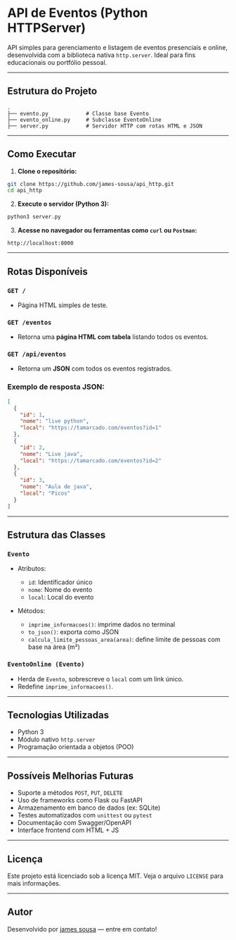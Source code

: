 # API de Eventos (Python HTTPServer)

API simples para gerenciamento e listagem de eventos presenciais e online, desenvolvida com a biblioteca nativa `http.server`. Ideal para fins educacionais ou portfólio pessoal.

---

## Estrutura do Projeto

```
.
├── evento.py            # Classe base Evento
├── evento_online.py     # Subclasse EventoOnline
├── server.py            # Servidor HTTP com rotas HTML e JSON
```

---

## Como Executar

1. **Clone o repositório:**

```bash
git clone https://github.com/james-sousa/api_http.git
cd api_http
```

2. **Execute o servidor (Python 3):**

```bash
python3 server.py
```

3. **Acesse no navegador ou ferramentas como `curl` ou `Postman`:**

```
http://localhost:8000
```

---

## Rotas Disponíveis

### `GET /`

* Página HTML simples de teste.

### `GET /eventos`

* Retorna uma **página HTML com tabela** listando todos os eventos.

### `GET /api/eventos`

* Retorna um **JSON** com todos os eventos registrados.

### Exemplo de resposta JSON:

```json
[
  {
    "id": 1,
    "nome": "live python",
    "local": "https://tamarcado.com/eventos?id=1"
  },
  {
    "id": 2,
    "nome": "Live java",
    "local": "https://tamarcado.com/eventos?id=2"
  },
  {
    "id": 3,
    "nome": "Aula de java",
    "local": "Picos"
  }
]
```

---

## Estrutura das Classes

### `Evento`

* Atributos:

  * `id`: Identificador único
  * `nome`: Nome do evento
  * `local`: Local do evento
* Métodos:

  * `imprime_informacoes()`: imprime dados no terminal
  * `to_json()`: exporta como JSON
  * `calcula_limite_pessoas_area(area)`: define limite de pessoas com base na área (m²)

### `EventoOnline (Evento)`

* Herda de `Evento`, sobrescreve o `local` com um link único.
* Redefine `imprime_informacoes()`.

---

## Tecnologias Utilizadas

* Python 3
* Módulo nativo `http.server`
* Programação orientada a objetos (POO)

---

## Possíveis Melhorias Futuras

* Suporte a métodos `POST`, `PUT`, `DELETE`
* Uso de frameworks como Flask ou FastAPI
* Armazenamento em banco de dados (ex: SQLite)
* Testes automatizados com `unittest` ou `pytest`
* Documentação com Swagger/OpenAPI
* Interface frontend com HTML + JS

---

## Licença

Este projeto está licenciado sob a licença MIT. Veja o arquivo `LICENSE` para mais informações.

---

## Autor

Desenvolvido por [james sousa](https://github.com/seu-usuario) — entre em contato!
